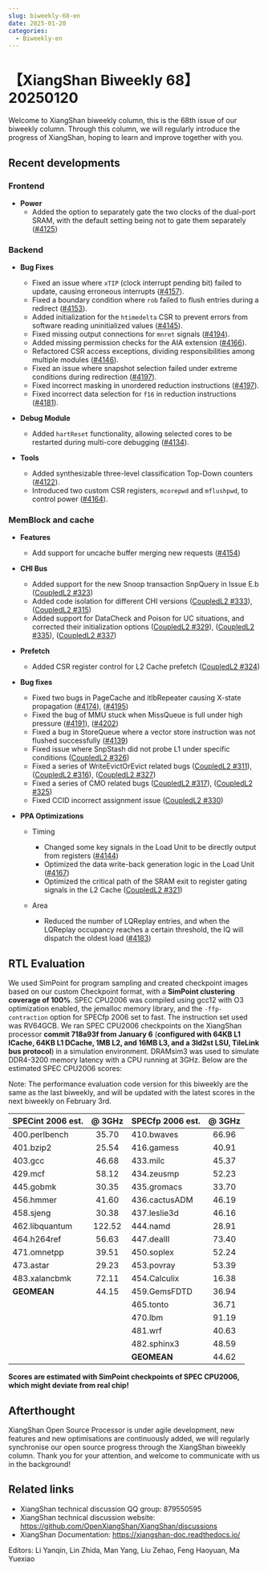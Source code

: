 ```yaml
---
slug: biweekly-68-en
date: 2025-01-20
categories:
  - Biweekly-en
---
```


# 【XiangShan Biweekly 68】20250120

Welcome to XiangShan biweekly column, this is the 68th issue of our biweekly column. Through this column, we will regularly introduce the progress of XiangShan, hoping to learn and improve together with you.

<!-- more -->
## Recent developments

### Frontend

- **Power**
    - Added the option to separately gate the two clocks of the dual-port SRAM, with the default setting being not to gate them separately ([#4125](https://github.com/OpenXiangShan/XiangShan/pull/4125))

### Backend

- **Bug Fixes**
    - Fixed an issue where `xTIP` (clock interrupt pending bit) failed to update, causing erroneous interrupts ([#4157](https://github.com/OpenXiangShan/XiangShan/pull/4157)).
    - Fixed a boundary condition where `rob` failed to flush entries during a redirect ([#4153](https://github.com/OpenXiangShan/XiangShan/pull/4153)).
    - Added initialization for the `htimedelta` CSR to prevent errors from software reading uninitialized values ([#4145](https://github.com/OpenXiangShan/XiangShan/pull/4145)).
    - Fixed missing output connections for `mnret` signals ([#4194](https://github.com/OpenXiangShan/XiangShan/pull/4194)).
    - Added missing permission checks for the AIA extension ([#4166](https://github.com/OpenXiangShan/XiangShan/pull/4166)).
    - Refactored CSR access exceptions, dividing responsibilities among multiple modules ([#4146](https://github.com/OpenXiangShan/XiangShan/pull/4146)).
    - Fixed an issue where snapshot selection failed under extreme conditions during redirection ([#4197](https://github.com/OpenXiangShan/XiangShan/pull/4197)).
    - Fixed incorrect masking in unordered reduction instructions ([#4197](https://github.com/OpenXiangShan/XiangShan/pull/4197)).
    - Fixed incorrect data selection for `f16` in reduction instructions ([#4181](https://github.com/OpenXiangShan/XiangShan/pull/4181)).

- **Debug Module**
    - Added `hartReset` functionality, allowing selected cores to be restarted during multi-core debugging ([#4134](https://github.com/OpenXiangShan/XiangShan/pull/4134)).

- **Tools**
    - Added synthesizable three-level classification Top-Down counters ([#4122](https://github.com/OpenXiangShan/XiangShan/pull/4122)).
    - Introduced two custom CSR registers, `mcorepwd` and `mflushpwd`, to control power ([#4164](https://github.com/OpenXiangShan/XiangShan/pull/4164)).

### MemBlock and cache

- **Features**
    - Add support for uncache buffer merging new requests ([#4154](https://github.com/OpenXiangShan/XiangShan/pull/4154))

- **CHI Bus**
    - Added support for the new Snoop transaction SnpQuery in Issue E.b ([CoupledL2 #323](https://github.com/OpenXiangShan/CoupledL2/pull/323))
    - Added code isolation for different CHI versions ([CoupledL2 #333](https://github.com/OpenXiangShan/CoupledL2/pull/333)), ([CoupledL2 #315](https://github.com/OpenXiangShan/CoupledL2/pull/315))
    - Added support for DataCheck and Poison for UC situations, and corrected their initialization options ([CoupledL2 #329](https://github.com/OpenXiangShan/CoupledL2/pull/329)), ([CoupledL2 #335](https://github.com/OpenXiangShan/CoupledL2/pull/335)), ([CoupledL2 #337](https://github.com/OpenXiangShan/CoupledL2/pull/337))

- **Prefetch**
    - Added CSR register control for L2 Cache prefetch ([CoupledL2 #324](https://github.com/OpenXiangShan/CoupledL2/pull/324))


- **Bug fixes**
    - Fixed two bugs in PageCache and itlbRepeater causing X-state propagation ([#4174](https://github.com/OpenXiangShan/XiangShan/pull/4174)), ([#4195](https://github.com/OpenXiangShan/XiangShan/pull/4195))
    - Fixed the bug of MMU stuck when MissQueue is full under high pressure ([#4191](https://github.com/OpenXiangShan/XiangShan/pull/4191)), ([#4202](https://github.com/OpenXiangShan/XiangShan/pull/4202))
    - Fixed a bug in StoreQueue where a vector store instruction was not flushed successfully ([#4139](https://github.com/OpenXiangShan/XiangShan/pull/4139))
    - Fixed issue where SnpStash did not probe L1 under specific conditions ([CoupledL2 #326](https://github.com/OpenXiangShan/CoupledL2/pull/326))
    - Fixed a series of WriteEvictOrEvict related bugs ([CoupledL2 #311](https://github.com/OpenXiangShan/CoupledL2/pull/311)), ([CoupledL2 #316](https://github.com/OpenXiangShan/CoupledL2/pull/316)), ([CoupledL2 #327](https://github.com/OpenXiangShan/CoupledL2/pull/327))
    - Fixed a series of CMO related bugs ([CoupledL2 #317](https://github.com/OpenXiangShan/CoupledL2/pull/317)), ([CoupledL2 #325](https://github.com/OpenXiangShan/CoupledL2/pull/325))
    - Fixed CCID incorrect assignment issue ([CoupledL2 #330](https://github.com/OpenXiangShan/CoupledL2/pull/330))


- **PPA Optimizations**
    - Timing
        - Changed some key signals in the Load Unit to be directly output from registers ([#4144](https://github.com/OpenXiangShan/XiangShan/pull/4144))
        - Optimized the data write-back generation logic in the Load Unit ([#4167](https://github.com/OpenXiangShan/XiangShan/pull/4167))
        - Optimized the critical path of the SRAM exit to register gating signals in the L2 Cache ([CoupledL2 #321](https://github.com/OpenXiangShan/CoupledL2/pull/321))

    - Area
        - Reduced the number of LQReplay entries, and when the LQReplay occupancy reaches a certain threshold, the IQ will dispatch the oldest load ([#4183](https://github.com/OpenXiangShan/XiangShan/pull/4183))

## RTL Evaluation

We used SimPoint for program sampling and created checkpoint images based on our custom Checkpoint format, with a **SimPoint clustering coverage of 100%**. SPEC CPU2006 was compiled using gcc12 with O3 optimization enabled, the jemalloc memory library, and the `-ffp-contraction` option for SPECfp 2006 set to fast. The instruction set used was RV64GCB. We ran SPEC CPU2006 checkpoints on the XiangShan processor **commit 718a93f from January 6** (**configured with 64KB L1 ICache, 64KB L1 DCache, 1MB L2, and 16MB L3, and a 3ld2st LSU, TileLink bus protocol**) in a simulation environment. DRAMsim3 was used to simulate DDR4-3200 memory latency with a CPU running at 3GHz. Below are the estimated SPEC CPU2006 scores:

Note: The performance evaluation code version for this biweekly are the same as the last biweekly, and will be updated with the latest scores in the next biweekly on February 3rd.

| SPECint 2006 est. | @ 3GHz | SPECfp 2006 est.  | @ 3GHz |
| :---------------- | :----: | :---------------- | :----: |
| 400.perlbench     | 35.70  | 410.bwaves        | 66.96  |
| 401.bzip2         | 25.54  | 416.gamess        | 40.91  |
| 403.gcc           | 46.68  | 433.milc          | 45.37  |
| 429.mcf           | 58.12  | 434.zeusmp        | 52.23  |
| 445.gobmk         | 30.35  | 435.gromacs       | 33.70  |
| 456.hmmer         | 41.60  | 436.cactusADM     | 46.19  |
| 458.sjeng         | 30.38  | 437.leslie3d      | 46.16  |
| 462.libquantum    | 122.52 | 444.namd          | 28.91  |
| 464.h264ref       | 56.63  | 447.dealII        | 73.40  |
| 471.omnetpp       | 39.51  | 450.soplex        | 52.24  |
| 473.astar         | 29.23  | 453.povray        | 53.39  |
| 483.xalancbmk     | 72.11  | 454.Calculix      | 16.38  |
| **GEOMEAN**       | 44.15  | 459.GemsFDTD      | 36.94  |
|                   |        | 465.tonto         | 36.71  |
|                   |        | 470.lbm           | 91.19  |
|                   |        | 481.wrf           | 40.63  |
|                   |        | 482.sphinx3       | 48.59  |
|                   |        | **GEOMEAN**       | 44.62  |

**Scores are estimated with SimPoint checkpoints of SPEC CPU2006, which might deviate from real chip!**

## Afterthought

XiangShan Open Source Processor is under agile development, new features and new optimisations are continuously added, we will regularly synchronise our open source progress through the XiangShan biweekly column. Thank you for your attention, and welcome to communicate with us in the background!

## Related links

* XiangShan technical discussion QQ group: 879550595
* XiangShan technical discussion website: https://github.com/OpenXiangShan/XiangShan/discussions
* XiangShan Documentation: https://xiangshan-doc.readthedocs.io/

Editors: Li Yanqin, Lin Zhida, Man Yang, Liu Zehao, Feng Haoyuan, Ma Yuexiao
